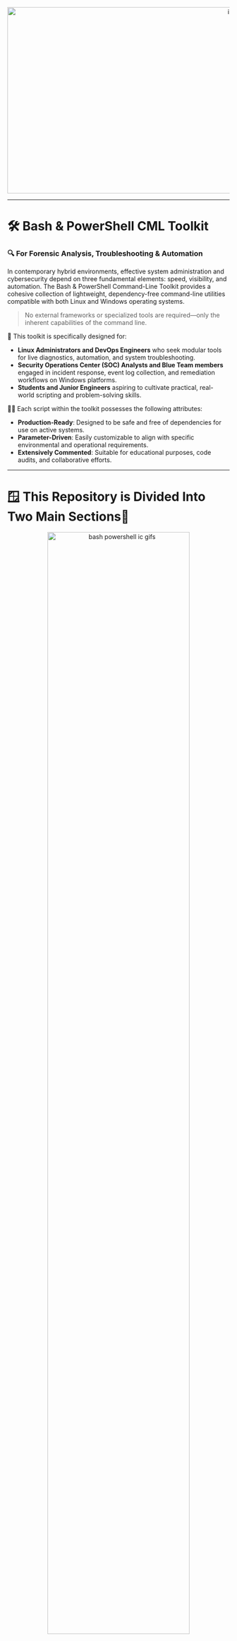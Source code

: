 
<p align="center">
  <img src="https://github.com/user-attachments/assets/08cc6aa3-be62-450d-9439-2d25ddd295f2" alt="image" width="1024" height="422" />
</p>

---

# 🛠️ Bash & PowerShell CML Toolkit  
### 🔍 For Forensic Analysis, Troubleshooting & Automation

In contemporary hybrid environments, effective system administration and cybersecurity depend on three fundamental elements: speed, visibility, and automation. The Bash & PowerShell Command-Line Toolkit provides a cohesive collection of lightweight, dependency-free command-line utilities compatible with both Linux and Windows operating systems.

> No external frameworks or specialized tools are required—only the inherent capabilities of the command line.

🧰 This toolkit is specifically designed for:
- **Linux Administrators and DevOps Engineers** who seek modular tools for live diagnostics, automation, and system troubleshooting.
- **Security Operations Center (SOC) Analysts and Blue Team members** engaged in incident response, event log collection, and remediation workflows on Windows platforms.
- **Students and Junior Engineers** aspiring to cultivate practical, real-world scripting and problem-solving skills.
 
🧑‍💻 Each script within the toolkit possesses the following attributes:
- **Production-Ready**: Designed to be safe and free of dependencies for use on active systems.
- **Parameter-Driven**: Easily customizable to align with specific environmental and operational requirements.
- **Extensively Commented**: Suitable for educational purposes, code audits, and collaborative efforts.

---

# 🪟 This Repository is Divided Into Two Main Sections🐧

<p align="center">
  <img src="https://github.com/user-attachments/assets/afb6d54a-0c40-4ac0-ad1b-581148f86ef1" alt="bash powershell ic gifs" width="80%" />
</p>

## 🐧 **Linux Bash**
🔸Bash: Linux Troubleshooting, automation, and diagnostics for sysadmins, DevOps engineers, and incident responders

Bash scripting toolkit for:
- 🧑‍💻 Linux system administrators and DevOps engineers  
- 🔍 Incident responders and forensic analysts  
- 🎓 Learners practicing Linux command-line fluency  

📌 Key Features:
- `sys_audit.sh` – System health snapshot: CPU, memory, uptime  
- `network_diag.sh` – Ping, traceroute, DNS lookup, IP info  
- `firewall_check.sh` – UFW/IPTables rule dump  
- `service_monitor.sh` – Find failed or zombie processes  
- `cleanup.sh` – Rotate logs and clean up temp files  

🔸Part 1 – **Bash Toolkit** | Troubleshooting, Automation, and Diagnostics

🔗 <a href="https://github.com/reyestech/Bash-Linux-Troubleshoot-and-Automation-Toolkit-?tab=readme-ov-file#4%EF%B8%8F%E2%83%A3-system_health_snapshotsh" target="_blank">**View on GitHub: Bash Scripts Toolkit**</a>

## 🪟 **Windows PowerShell** 
🔹PowerShell: Windows event log collection, Defender status, and remediation workflows for SOC teams and blue teamers

PowerShell utilities for:
- 🛡️ Windows defenders and SOC teams  
- 🖥️ IT professionals working in hybrid cloud or enterprise systems  
- 🎓 Students learning incident response and Blue Team scripting  

📌 Key Features:
- `Sys-Audit.ps1` – Hardware and OS inventory  
- `Event-Dump.ps1` – Export Security/System/Application logs  
- `Net-Diag.ps1` – Display ping, IP, route, DNS  
- `Defender-Status.ps1` – AV health status  
- `Auto-Fix.ps1` – Reset DNS, repair disks, restart networking  

🔹 Part 2 – **PowerShell Toolkit** | Evidence Collection, Event Logs, and Remediation  
🔗 <a href="https://github.com/reyestech/PowerShell-Win-Troubleshoot-Toolkit?tab=readme-ov-file#eventlogs" target="_blank">**View on GitHub: PowerShell Scripts Toolkit**</a>

---

## 🧰 Who This Toolkit Is For

- Blue and Red Team analysts performing live forensics  
- Linux and Windows admins managing servers or workstations  
- Students building real-world troubleshooting skills  

Each script is:
- ✅ **Dependency-free** — built with native Bash or PowerShell  
- ⚙️ **Parameter-driven** — customizable for your environment  
- 🧠 **Well-commented** — ready for learning, audits, or PRs  

---

<p align="center">
  <img src="https://github.com/user-attachments/assets/12e4127e-6c9c-44d4-a9e5-60a1b9a5f34a" alt="bash powershell gif" width="64%" />
</p>

## 🏁 Conclusion

The **CML Toolkit** is a valuable resource designed to enhance clarity, efficiency, and automation for professionals in cybersecurity, infrastructure management, and IT operations. It features a comprehensive set of tools and scripts that facilitate seamless integration of Bash and PowerShell workflows, simplifying transitions between command-line environments.

Whether working in a Security Operations Center (SOC), setting up a personal homelab, or preparing for a technical job interview, the CML Toolkit provides essential support. It offers practical guidance on scripting techniques and navigates users through various scenarios encountered by modern IT professionals.

Emphasizing rapid problem-solving, the toolkit addresses tasks from initial security incident triage to in-depth diagnostics of complex systems. By utilizing the CML Toolkit, professionals can enhance their technical skills and improve their effectiveness in resolving real-world IT challenges.

It serves as:
- A launchpad for deeper automation and scripting projects
- A reference library for incident response and diagnostics
- A personal showcase of command-line mastery and operational thinking

🚨 Security is a team sport — contributions, forks, and suggestions are welcome.
We encourage:
- ⭐ **Starring** the repo if it's useful  
- 🛠️ **Forking** to customize it for your environment  
- 🧵 **Opening issues** for bugs, suggestions, or new features  
- 🤝 **Pull requests** — security and automation are team efforts

🔍 Happy hunting — and automate all the things!


